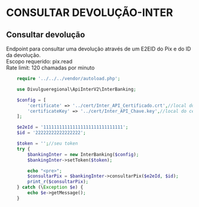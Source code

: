 # CONSULTAR DEVOLUÇÃO-INTER

## Consultar devolução
Endpoint para consultar uma devolução através de um E2EID do Pix e do ID da devolução.<br>
Escopo requerido: pix.read<br>
Rate limit: 120 chamadas por minuto<br>

```php
    require '../../../vendor/autoload.php';

    use Divulgueregional\ApiInterV2\InterBanking;

    $config = [
        'certificate' => '../cert/Inter_API_Certificado.crt',//local do certificado crt
        'certificateKey' => '../cert/Inter_API_Chave.key',//local do certificado key
    ];

    $e2eId = '111111111111111111111111111111';
    $id = '22222222222222222';

    $token = '';//seu token
    try {
        $bankingInter = new InterBanking($config);
        $bankingInter->setToken($token);

        echo "<pre>";
        $consultarPix = $bankingInter->consultarPix($e2eId, $id);
        print_r($consultarPix);
    } catch (\Exception $e) {
        echo $e->getMessage();
    }
```